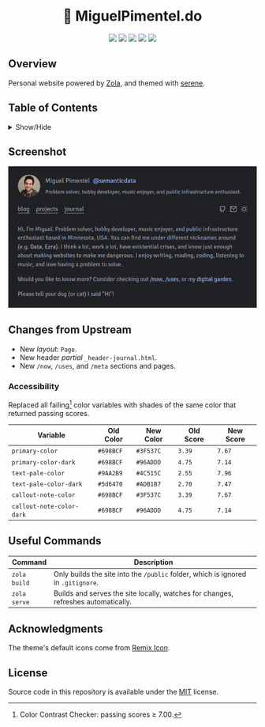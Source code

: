 <h1 align=center>📓 MiguelPimentel.do</h1>

<p align="center">
  <img src="https://img.shields.io/github/languages/code-size/semanticdata/semanticdata.github.io" />
  <img src="https://img.shields.io/github/repo-size/semanticdata/semanticdata.github.io" />
  <img src="https://img.shields.io/github/commit-activity/t/semanticdata/semanticdata.github.io" />
  <img src="https://img.shields.io/github/last-commit/semanticdata/semanticdata.github.io" />
  <img src="https://img.shields.io/website/https/miguelpimentel.do.svg" />
</p>

## Overview

Personal website powered by [Zola](https://www.getzola.org/), and themed with [serene](https://github.com/isunjn/serene).

## Table of Contents

<details>
<summary>Show/Hide</summary>

- [Overview](#overview)
- [Table of Contents](#table-of-contents)
- [Screenshot](#screenshot)
- [Changes from Upstream](#changes-from-upstream)
  - [Accessibility](#accessibility)
- [Useful Commands](#useful-commands)
- [Acknowledgments](#acknowledgments)
- [License](#license)

</details>

## Screenshot

![website screenshot](screenshot-1.png)

## Changes from Upstream

- New *layout*: `Page`.
- New header *partial* `_header-journal.html`.
- New `/now`, `/uses`, and `/meta` sections and pages.

### Accessibility

Replaced all failing[^1] color variables with shades of the same color that returned passing scores.

| Variable                  | Old Color | New Color | Old Score | New Score |
| ------------------------- | --------- | --------- | --------- | --------- |
| `primary-color`           | `#698BCF` | `#3F537C` | `3.39`    | `7.67`    |
| `primary-color-dark`      | `#698BCF` | `#96ADDD` | `4.75`    | `7.14`    |
| `text-pale-color`         | `#9AA2B9` | `#4C515C` | `2.55`    | `7.96`    |
| `text-pale-color-dark`    | `#5d6470` | `#ADB1B7` | `2.70`    | `7.47`    |
| `callout-note-color`      | `#698BCF` | `#3F537C` | `3.39`    | `7.67`    |
| `callout-note-color-dark` | `#698BCF` | `#96ADDD` | `4.75`    | `7.14`    |

## Useful Commands

| **Command**  | Description                                                                       |
| ------------ | --------------------------------------------------------------------------------- |
| `zola build` | Only builds the site into the `/public` folder, which is ignored in `.gitignore`. |
| `zola serve` | Builds and serves the site locally, watches for changes, refreshes automatically. |

## Acknowledgments

The theme's default icons come from [Remix Icon](https://remixicon.com/).

## License

Source code in this repository is available under the [MIT](LICENSE) license.

[^1]: Color Contrast Checker: passing scores ≥ 7.00.
